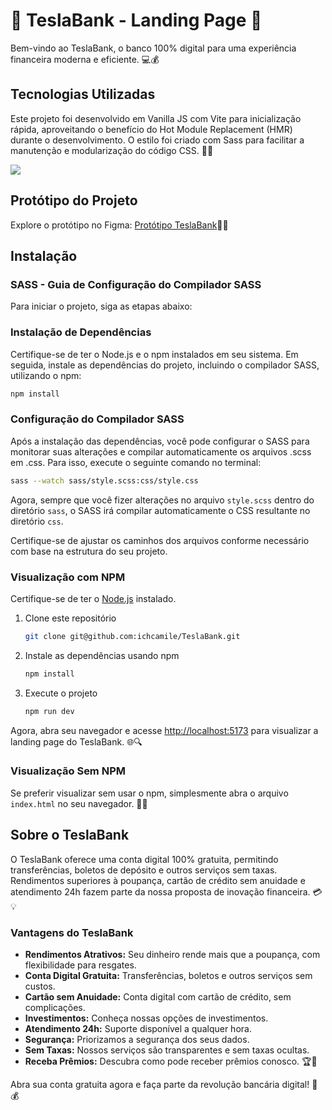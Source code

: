 # 🌟 **TeslaBank - Landing Page** 🌟

Bem-vindo ao TeslaBank, o banco 100% digital para uma experiência financeira moderna e eficiente. 💻💰

## Tecnologias Utilizadas
Este projeto foi desenvolvido em Vanilla JS com Vite para inicialização rápida, aproveitando o benefício do Hot Module Replacement (HMR) durante o desenvolvimento. O estilo foi criado com Sass para facilitar a manutenção e modularização do código CSS. 🚀🔧

<img src="https://skillicons.dev/icons?i=git,vite,html,css,sass,js" />

## Protótipo do Projeto
Explore o protótipo no Figma: [Protótipo TeslaBank](https://www.figma.com/file/lZS4CJRHWSztAuVpT6pAxS/TeslaBank?node-id=1118:5&t=yCwblmYD9JJAar1Z-0
)🎨✨

## Instalação

### SASS - Guia de Configuração do Compilador SASS

Para iniciar o projeto, siga as etapas abaixo:

### Instalação de Dependências

Certifique-se de ter o Node.js e o npm instalados em seu sistema. Em seguida, instale as dependências do projeto, incluindo o compilador SASS, utilizando o npm:

```bash
npm install
```

### Configuração do Compilador SASS

Após a instalação das dependências, você pode configurar o SASS para monitorar suas alterações e compilar automaticamente os arquivos .scss em .css. Para isso, execute o seguinte comando no terminal:

```bash
sass --watch sass/style.scss:css/style.css
```

Agora, sempre que você fizer alterações no arquivo `style.scss` dentro do diretório `sass`, o SASS irá compilar automaticamente o CSS resultante no diretório `css`.

Certifique-se de ajustar os caminhos dos arquivos conforme necessário com base na estrutura do seu projeto.

### Visualização com NPM
Certifique-se de ter o [Node.js](https://nodejs.org/) instalado.

1. Clone este repositório
   ```bash
   git clone git@github.com:ichcamile/TeslaBank.git
   ```

2. Instale as dependências usando npm
   ```bash
   npm install
   ```

3. Execute o projeto
   ```bash
   npm run dev
   ```

Agora, abra seu navegador e acesse [http://localhost:5173](http://localhost:5173) para visualizar a landing page do TeslaBank. 🌐🔍

### Visualização Sem NPM
Se preferir visualizar sem usar o npm, simplesmente abra o arquivo `index.html` no seu navegador. 📂👀

## Sobre o TeslaBank
O TeslaBank oferece uma conta digital 100% gratuita, permitindo transferências, boletos de depósito e outros serviços sem taxas. Rendimentos superiores à poupança, cartão de crédito sem anuidade e atendimento 24h fazem parte da nossa proposta de inovação financeira. 💳💡

### Vantagens do TeslaBank
- **Rendimentos Atrativos:** Seu dinheiro rende mais que a poupança, com flexibilidade para resgates.
- **Conta Digital Gratuita:** Transferências, boletos e outros serviços sem custos.
- **Cartão sem Anuidade:** Conta digital com cartão de crédito, sem complicações.
- **Investimentos:** Conheça nossas opções de investimentos.
- **Atendimento 24h:** Suporte disponível a qualquer hora.
- **Segurança:** Priorizamos a segurança dos seus dados.
- **Sem Taxas:** Nossos serviços são transparentes e sem taxas ocultas.
- **Receba Prêmios:** Descubra como pode receber prêmios conosco. 🏆🎁

Abra sua conta gratuita agora e faça parte da revolução bancária digital! 🚀💰
